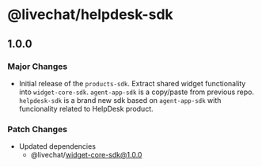 # @livechat/helpdesk-sdk

## 1.0.0

### Major Changes

- Initial release of the `products-sdk`. Extract shared widget functionality into `widget-core-sdk`. `agent-app-sdk` is a copy/paste from previous repo. `helpdesk-sdk` is a brand new sdk based on `agent-app-sdk` with funcionality related to HelpDesk product.

### Patch Changes

- Updated dependencies
  - @livechat/widget-core-sdk@1.0.0
